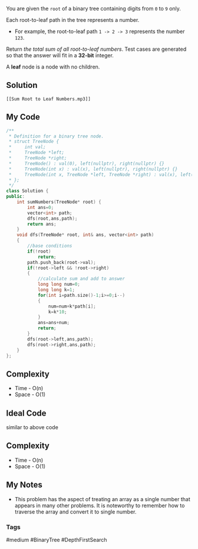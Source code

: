 You are given the `root` of a binary tree containing digits from `0` to `9` only.

Each root-to-leaf path in the tree represents a number.

- For example, the root-to-leaf path `1 -> 2 -> 3` represents the number `123`.

Return _the total sum of all root-to-leaf numbers_. Test cases are generated so that the answer will fit in a **32-bit** integer.

A **leaf** node is a node with no children.

## Solution
```audio-player
[[Sum Root to Leaf Numbers.mp3]]
```

## My Code

```cpp
/**
 * Definition for a binary tree node.
 * struct TreeNode {
 *     int val;
 *     TreeNode *left;
 *     TreeNode *right;
 *     TreeNode() : val(0), left(nullptr), right(nullptr) {}
 *     TreeNode(int x) : val(x), left(nullptr), right(nullptr) {}
 *     TreeNode(int x, TreeNode *left, TreeNode *right) : val(x), left(left), right(right) {}
 * };
 */
class Solution {
public:
    int sumNumbers(TreeNode* root) {
        int ans=0;
        vector<int> path;
        dfs(root,ans,path);
        return ans;
    }
    void dfs(TreeNode* root, int& ans, vector<int> path)
    {
        //base conditions
        if(!root)
            return;
        path.push_back(root->val);
        if(!root->left && !root->right)
        {
            //calculate sum and add to answer
            long long num=0;
            long long k=1;
            for(int i=path.size()-1;i>=0;i--)
            {
                num=num+k*path[i];
                k=k*10;
            }
            ans=ans+num;
            return;
        }
        dfs(root->left,ans,path);
        dfs(root->right,ans,path);
    }
};
```

## Complexity
- Time - O(n)
- Space - O(1)


## Ideal Code
similar to above code

## Complexity
- Time - O(n)
- Space - O(1)


## My Notes
- This problem has the aspect of treating an array as a single number that appears in many other problems. It is noteworthy to remember how to traverse the array and convert it to single number.

### Tags
#medium #BinaryTree #DepthFirstSearch 